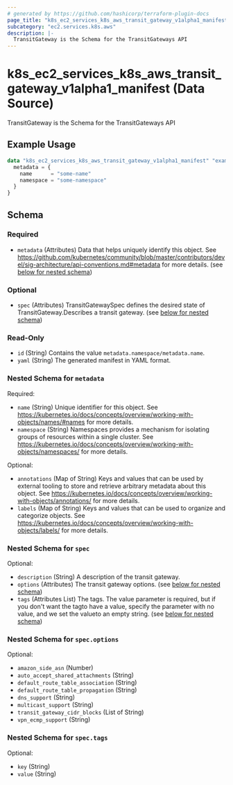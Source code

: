 ```yaml
---
# generated by https://github.com/hashicorp/terraform-plugin-docs
page_title: "k8s_ec2_services_k8s_aws_transit_gateway_v1alpha1_manifest Data Source - terraform-provider-k8s"
subcategory: "ec2.services.k8s.aws"
description: |-
  TransitGateway is the Schema for the TransitGateways API
---
```


# k8s_ec2_services_k8s_aws_transit_gateway_v1alpha1_manifest (Data Source)

TransitGateway is the Schema for the TransitGateways API

## Example Usage

```terraform
data "k8s_ec2_services_k8s_aws_transit_gateway_v1alpha1_manifest" "example" {
  metadata = {
    name      = "some-name"
    namespace = "some-namespace"
  }
}
```

<!-- schema generated by tfplugindocs -->
## Schema

### Required

- `metadata` (Attributes) Data that helps uniquely identify this object. See https://github.com/kubernetes/community/blob/master/contributors/devel/sig-architecture/api-conventions.md#metadata for more details. (see [below for nested schema](#nestedatt--metadata))

### Optional

- `spec` (Attributes) TransitGatewaySpec defines the desired state of TransitGateway.Describes a transit gateway. (see [below for nested schema](#nestedatt--spec))

### Read-Only

- `id` (String) Contains the value `metadata.namespace/metadata.name`.
- `yaml` (String) The generated manifest in YAML format.

<a id="nestedatt--metadata"></a>
### Nested Schema for `metadata`

Required:

- `name` (String) Unique identifier for this object. See https://kubernetes.io/docs/concepts/overview/working-with-objects/names/#names for more details.
- `namespace` (String) Namespaces provides a mechanism for isolating groups of resources within a single cluster. See https://kubernetes.io/docs/concepts/overview/working-with-objects/namespaces/ for more details.

Optional:

- `annotations` (Map of String) Keys and values that can be used by external tooling to store and retrieve arbitrary metadata about this object. See https://kubernetes.io/docs/concepts/overview/working-with-objects/annotations/ for more details.
- `labels` (Map of String) Keys and values that can be used to organize and categorize objects. See https://kubernetes.io/docs/concepts/overview/working-with-objects/labels/ for more details.


<a id="nestedatt--spec"></a>
### Nested Schema for `spec`

Optional:

- `description` (String) A description of the transit gateway.
- `options` (Attributes) The transit gateway options. (see [below for nested schema](#nestedatt--spec--options))
- `tags` (Attributes List) The tags. The value parameter is required, but if you don't want the tagto have a value, specify the parameter with no value, and we set the valueto an empty string. (see [below for nested schema](#nestedatt--spec--tags))

<a id="nestedatt--spec--options"></a>
### Nested Schema for `spec.options`

Optional:

- `amazon_side_asn` (Number)
- `auto_accept_shared_attachments` (String)
- `default_route_table_association` (String)
- `default_route_table_propagation` (String)
- `dns_support` (String)
- `multicast_support` (String)
- `transit_gateway_cidr_blocks` (List of String)
- `vpn_ecmp_support` (String)


<a id="nestedatt--spec--tags"></a>
### Nested Schema for `spec.tags`

Optional:

- `key` (String)
- `value` (String)
